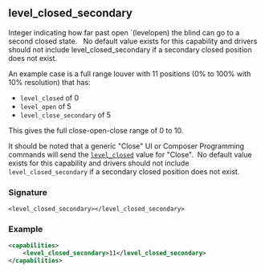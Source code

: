## level\_closed\_secondary

Integer indicating how far past open \`(levelopen) the blind can go to a second closed state.   No default value exists for this capability and drivers should not include level\_closed\_secondary if a secondary closed position does not exist.


An example case is a full range louver with 11 positions (0% to 100% with 10% resolution) that has:


-  `level_closed` of 0
- `level_open` of 5
-  `level_close_secondary` of 5


This gives the full close-open-close range of 0 to 10.  

It should be noted that a generic "Close" UI or Composer Programming commands will send the [`level_closed`][1] value for "Close".  No default value exists for this capability and drivers should not include `level_closed_secondary` if a secondary closed position does not exist.


### Signature

`<level_closed_secondary></level_closed_secondary>`


### Example

```xml
<capabilities>
    <level_closed_secondary>11</level_closed_secondary>
</capabilities>
```

[1]:	https://snap-one.github.io/docs-driverworks-proxyprotocol/#blind-capabilities-level_closed
